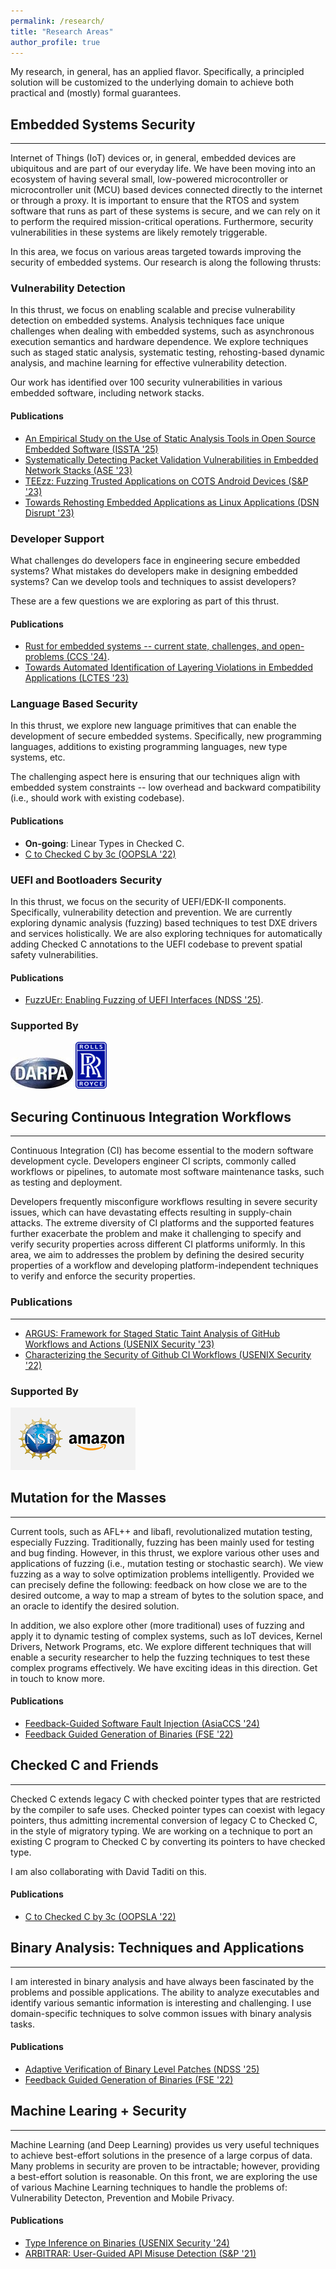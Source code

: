 ```yaml
---
permalink: /research/
title: "Research Areas"
author_profile: true
---
```


My research, in general, has an applied flavor.
Specifically, a principled solution will be customized to the underlying domain to
achieve both practical and (mostly) formal guarantees. 

## Embedded Systems Security
____
Internet of Things (IoT) devices or, in general, embedded devices are ubiquitous and are part of our everyday life. 
We have been moving into an ecosystem of having several small, low-powered microcontroller or microcontroller unit (MCU) based devices connected directly to the internet or through a proxy.
It is important to ensure that the RTOS and system software that runs as part of these systems
is secure, and we can rely on it to perform the required mission-critical operations.
Furthermore, security vulnerabilities in these systems are likely remotely triggerable.

In this area, we focus on various areas targeted towards improving the security of embedded systems.
Our research is along the following thrusts:

### Vulnerability Detection
In this thrust, we focus on enabling scalable and precise vulnerability detection on embedded systems.
Analysis techniques face unique challenges when dealing with embedded systems, such as asynchronous execution semantics and hardware dependence.
We explore techniques such as staged static analysis, systematic testing, rehosting-based dynamic analysis, and machine learning for effective vulnerability detection.

Our work has identified over 100 security vulnerabilities in various embedded software, including network stacks.

#### Publications
* [An Empirical Study on the Use of Static Analysis Tools in Open Source Embedded Software (ISSTA '25)](../files/emsast.pdf)
* [Systematically Detecting Packet Validation Vulnerabilities in Embedded Network Stacks (ASE '23)](../files/emnest.pdf)
* [TEEzz: Fuzzing Trusted Applications on COTS Android Devices (S&P '23)](../files/teezz.pdf)
* [Towards Rehosting Embedded Applications as Linux Applications (DSN Disrupt '23)](../files/dsndisrupt.pdf)

### Developer Support
What challenges do developers face in engineering secure embedded systems?
What mistakes do developers make in designing embedded systems?
Can we develop tools and techniques to assist developers?

These are a few questions we are exploring as part of this thrust.

#### Publications
* [Rust for embedded systems -- current state, challenges, and open-problems (CCS '24)](../files/rustembedccs.pdf).
* [Towards Automated Identification of Layering Violations in Embedded Applications (LCTES '23)](../files/ncmas.pdf)

### Language Based Security
In this thrust, we explore new language primitives that can enable the development of secure embedded systems.
Specifically, new programming languages, additions to existing programming languages, new type systems, etc.

The challenging aspect here is ensuring that our techniques align with embedded system constraints -- low overhead and backward compatibility (i.e., should work with existing codebase).

#### Publications
* **On-going**: Linear Types in Checked C.
* [C to Checked C by 3c (OOPSLA '22)](../files/3c.pdf)

### UEFI and Bootloaders Security
In this thrust, we focus on the security of UEFI/EDK-II components.
Specifically, vulnerability detection and prevention.
We are currently exploring dynamic analysis (fuzzing) based techniques to test DXE drivers and services holistically.
We are also exploring techniques for automatically adding Checked C annotations to the UEFI codebase to prevent spatial safety vulnerabilities.

#### Publications
* [FuzzUEr: Enabling Fuzzing of UEFI Interfaces (NDSS '25)](../files/fuzzuerr.pdf).

### Supported By

![DARPA](../images/darpa.jpeg) ![Rolls Royce](../images/rr.png)

## Securing Continuous Integration Workflows
----
Continuous Integration (CI) has become essential to the modern software development cycle. Developers engineer CI scripts, commonly called workflows or pipelines, to automate most software maintenance tasks, such as testing and deployment.

Developers frequently misconfigure workflows resulting in severe security issues, which can have devastating effects resulting in supply-chain attacks.
The extreme diversity of CI platforms and the supported features further exacerbate the problem and make it challenging to specify and verify security properties across different CI platforms uniformly.
In this area, we aim to addresses the problem by defining the desired security properties of a workflow and developing platform-independent techniques to verify and enforce the security properties.

### Publications
----
* [ARGUS: Framework for Staged Static Taint Analysis of GitHub Workflows and Actions (USENIX Security '23)](../files/argus.pdf)
* [Characterizing the Security of Github CI Workflows (USENIX Security '22)](https://machiry.github.io/files/gwchecker.pdf) 

### Supported By

![Amazon and NSF](../images/amazonnsf.png)

## Mutation for the Masses
----
Current tools, such as AFL++ and libafl, revolutionalized mutation testing, especially Fuzzing.
Traditionally, fuzzing has been mainly used for testing and bug finding.
However, in this thrust, we explore various other uses and applications of fuzzing (i.e., mutation testing or stochastic search).
We view fuzzing as a way to solve optimization problems intelligently. Provided we can precisely define the following: feedback on how close we are to the desired outcome, a way to map a stream of bytes to the solution space, and an oracle to identify the desired solution.

In addition, we also explore other (more traditional) uses of fuzzing and apply it to dynamic testing of complex systems, such as IoT devices, Kernel Drivers, Network Programs, etc.
We explore different techniques that will enable a security researcher to help the fuzzing techniques to test these complex programs effectively. We have exciting ideas in this direction. Get in touch to know more.

#### Publications
* [Feedback-Guided Software Fault Injection (AsiaCCS '24)](../files/fuzzerr.pdf)
* [Feedback Guided Generation of Binaries (FSE '22)](../files/cornucopia.pdf)

## Checked C and Friends
----
Checked C extends legacy C with checked pointer types that are restricted by the compiler to safe uses. Checked pointer types can coexist with legacy pointers, thus admitting incremental conversion of legacy C to Checked C, in the style of migratory typing. We are working on a technique to port an existing C program to Checked C by converting its pointers to have checked type.

I am also collaborating with David Taditi on this.

#### Publications
* [C to Checked C by 3c (OOPSLA '22)](../files/3c.pdf)

## Binary Analysis: Techniques and Applications
----
I am interested in binary analysis and have always been fascinated by the problems and possible applications.
The ability to analyze executables and identify various semantic information is interesting and challenging.
I use domain-specific techniques to solve common issues with binary analysis tasks.

#### Publications
* [Adaptive Verification of Binary Level Patches (NDSS '25)](../files/veribin.pdf)
* [Feedback Guided Generation of Binaries (FSE '22)](../files/cornucopia.pdf)

## Machine Learing + Security
----
Machine Learning (and Deep Learning) provides us very useful techniques to achieve best-effort solutions in the presence of a large corpus of data. Many problems in security are proven to be intractable; however, providing a best-effort solution is reasonable. On this front, we are exploring the use of various Machine Learning techniques to handle the problems of: Vulnerability Detecton, Prevention and Mobile Privacy.
 
#### Publications
* [Type Inference on Binaries (USENIX Security '24)](../files/tygrusenix2024.pdf)
* [ARBITRAR: User-Guided API Misuse Detection (S&P '21)](../files/arbitrar.pdf)

